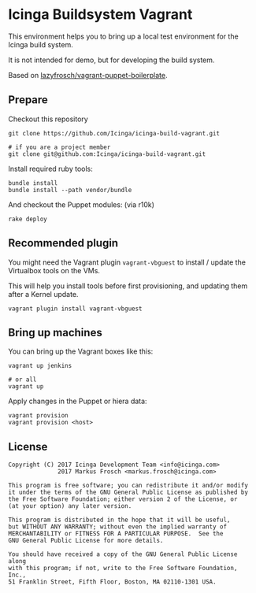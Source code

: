 Icinga Buildsystem Vagrant
==========================

This environment helps you to bring up a local test environment for the Icinga build system.

It is not intended for demo, but for developing the build system.

Based on [lazyfrosch/vagrant-puppet-boilerplate](https://github.com/lazyfrosch/vagrant-puppet-boilerplate).

## Prepare

Checkout this repository

    git clone https://github.com/Icinga/icinga-build-vagrant.git

    # if you are a project member
    git clone git@github.com:Icinga/icinga-build-vagrant.git

Install required ruby tools:

    bundle install
    bundle install --path vendor/bundle

And checkout the Puppet modules: (via r10k)

    rake deploy

## Recommended plugin

You might need the Vagrant plugin `vagrant-vbguest` to install / update the Virtualbox tools on the VMs.

This will help you install tools before first provisioning, and updating them after a Kernel update.

    vagrant plugin install vagrant-vbguest

## Bring up machines

You can bring up the Vagrant boxes like this:

    vagrant up jenkins

    # or all
    vagrant up

Apply changes in the Puppet or hiera data:

    vagrant provision
    vagrant provision <host>

## License

    Copyright (C) 2017 Icinga Development Team <info@icinga.com>
                  2017 Markus Frosch <markus.frosch@icinga.com>

    This program is free software; you can redistribute it and/or modify
    it under the terms of the GNU General Public License as published by
    the Free Software Foundation; either version 2 of the License, or
    (at your option) any later version.

    This program is distributed in the hope that it will be useful,
    but WITHOUT ANY WARRANTY; without even the implied warranty of
    MERCHANTABILITY or FITNESS FOR A PARTICULAR PURPOSE.  See the
    GNU General Public License for more details.

    You should have received a copy of the GNU General Public License along
    with this program; if not, write to the Free Software Foundation, Inc.,
    51 Franklin Street, Fifth Floor, Boston, MA 02110-1301 USA.

